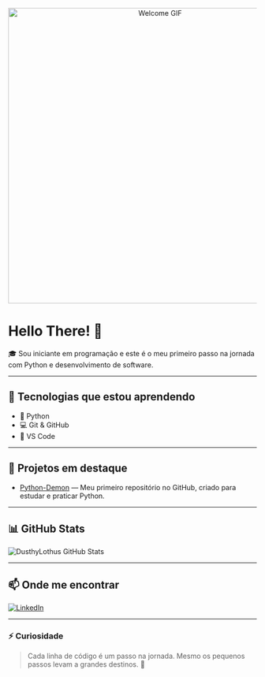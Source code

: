 <p align="center">
  <img src="https://i.pinimg.com/originals/45/fd/e8/45fde8fbe7299d1bffcf34e0e4a61462.gif" alt="Welcome GIF" width="600"/>
</p>

# Hello There! 🍷

🎓 Sou iniciante em programação e este é o meu primeiro passo na jornada com Python e desenvolvimento de software.

---

## 🚀 Tecnologias que estou aprendendo
- 🐍 Python
- 💻 Git & GitHub
- 🔧 VS Code

---

## 📌 Projetos em destaque
- [Python-Demon](https://github.com/DusthyLothus/Python-Demon) — Meu primeiro repositório no GitHub, criado para estudar e praticar Python.

---

## 📊 GitHub Stats
![DusthyLothus GitHub Stats](https://github-readme-stats.vercel.app/api?username=DusthyLothus&show_icons=true&theme=tokyonight&count_private=true)

---

## 📫 Onde me encontrar
[![LinkedIn](https://img.shields.io/badge/LinkedIn-0077B5?style=flat-square&logo=linkedin&logoColor=white)](https://linkedin.com/in/eduardo-silva-32369b1a9)

---

### ⚡ Curiosidade
> Cada linha de código é um passo na jornada. Mesmo os pequenos passos levam a grandes destinos. 🚀
